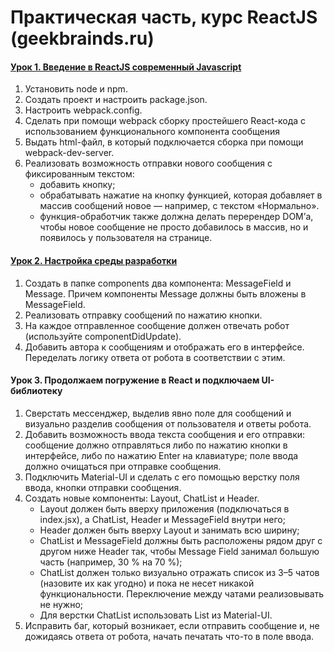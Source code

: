 # Практическая часть, курс ReactJS (geekbrainds.ru) 

#### [Урок 1. Введение в ReactJS современный Javascript](./../../pull/1/files)
1. Установить node и npm.
2. Создать проект и настроить package.json.
3. Настроить webpack.config.
4. Сделать при помощи webpack сборку простейшего React-кода с использованием функционального компонента сообщения
5. Выдать html-файл, в который подключается сборка при помощи webpack-dev-server.
6. Реализовать возможность отправки нового сообщения с фиксированным текстом:
   - добавить кнопку;
   - обрабатывать нажатие на кнопку функцией, которая добавляет в массив сообщений новое — например, с текстом «Нормально».
   - функция-обработчик также должна делать перерендер DOM’а, чтобы новое сообщение не просто добавилось в массив, но и появилось у пользователя на странице.


#### [Урок 2. Настройка среды разработки](./../../pull/2/files)
1. Создать в папке components два компонента: MessageField и Message. Причем компоненты Message должны быть вложены в MessageField.
2. Реализовать отправку сообщений по нажатию кнопки.
3. На каждое отправленное сообщение должен отвечать робот (используйте componentDidUpdate).
4. Добавить автора к сообщениям и отображать его в интерфейсе. Переделать логику ответа от робота в соответствии с этим.


#### Урок 3. Продолжаем погружение в React и подключаем UI-библиотеку
1. Сверстать мессенджер, выделив явно поле для сообщений и визуально разделив сообщения от пользователя и ответы робота.
2. Добавить возможность ввода текста сообщения и его отправки:
сообщение должно отправляться либо по нажатию кнопки в интерфейсе, либо по нажатию Enter на клавиатуре;
поле ввода должно очищаться при отправке сообщения.
3. Подключить Material-UI и сделать с его помощью верстку поля ввода, кнопки отправки сообщения.
4. Создать новые компоненты: Layout, ChatList и Header.
   - Layout должен быть вверху приложения (подключаться в index.jsx), а ChatList, Header и MessageField внутри него;
   - Header должен быть вверху Layout и занимать всю ширину;
   - ChatList и MessageField должны быть расположены рядом друг с другом ниже Header так, чтобы Message Field занимал большую часть (например, 30 % на 70 %);
   - ChatList должен только визуально отражать список из 3–5 чатов (назовите их как угодно) и пока не несет никакой функциональности. Переключение между чатами реализовывать не нужно;
   - Для верстки ChatList использовать List из Material-UI.
5. Исправить баг, который возникает, если отправить сообщение и, не дожидаясь ответа от робота, начать печатать что-то в поле ввода.
